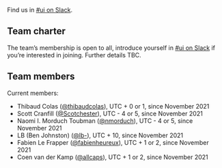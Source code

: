 
Find us in [#ui on Slack](https://app.slack.com/client/T0K33F93J/C0P6APKH9).

## Team charter

The team’s membership is open to all, introduce yourself in [#ui on Slack](https://app.slack.com/client/T0K33F93J/C0P6APKH9) if you’re interested in joining. Further details TBC.

## Team members

Current members:

- Thibaud Colas ([@thibaudcolas](https://github.com/thibaudcolas)), UTC + 0 or 1, since November 2021
- Scott Cranfill ([@Scotchester](https://github.com/Scotchester)), UTC - 4 or 5, since November 2021
- Naomi I. Morduch Toubman ([@nmorduch](https://github.com/nmorduch)), UTC - 4 or 5, since November 2021
- LB (Ben Johnston) ([@lb-](https://github.com/lb-)), UTC + 10, since November 2021
- Fabien Le Frapper ([@fabienheureux](https://github.com/fabienheureux)), UTC + 1 or 2, since November 2021
- Coen van der Kamp ([@allcaps](https://github.com/allcaps)), UTC + 1 or 2, since November 2021